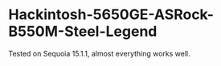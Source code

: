 # Hackintosh-5650GE-ASRock-B550M-Steel-Legend
Tested on Sequoia 15.1.1, almost everything works well.
